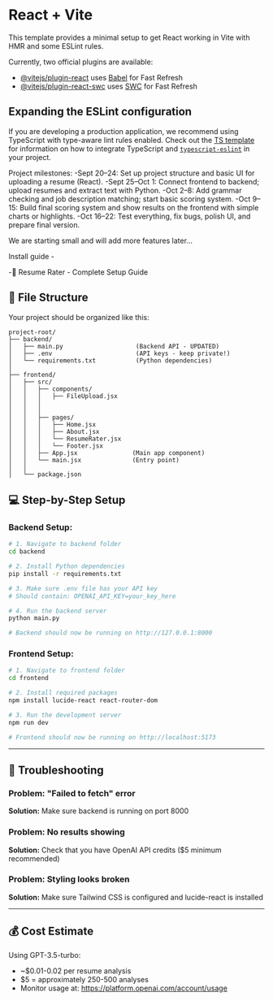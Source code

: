 # React + Vite

This template provides a minimal setup to get React working in Vite with HMR and some ESLint rules.

Currently, two official plugins are available:

- [@vitejs/plugin-react](https://github.com/vitejs/vite-plugin-react/blob/main/packages/plugin-react) uses [Babel](https://babeljs.io/) for Fast Refresh
- [@vitejs/plugin-react-swc](https://github.com/vitejs/vite-plugin-react/blob/main/packages/plugin-react-swc) uses [SWC](https://swc.rs/) for Fast Refresh

## Expanding the ESLint configuration

If you are developing a production application, we recommend using TypeScript with type-aware lint rules enabled. Check out the [TS template](https://github.com/vitejs/vite/tree/main/packages/create-vite/template-react-ts) for information on how to integrate TypeScript and [`typescript-eslint`](https://typescript-eslint.io) in your project.

Project milestones:
-Sept 20–24: Set up project structure and basic UI for uploading a resume (React).
-Sept 25–Oct 1: Connect frontend to backend; upload resumes and extract text with Python.
-Oct 2–8: Add grammar checking and job description matching; start basic scoring system.
-Oct 9–15: Build final scoring system and show results on the frontend with simple charts or highlights.
-Oct 16–22: Test everything, fix bugs, polish UI, and prepare final version.

We are starting small and will add more features later...

Install guide -

-🌸 Resume Rater - Complete Setup Guide

## 📁 File Structure

Your project should be organized like this:

```
project-root/
├── backend/
│   ├── main.py                    (Backend API - UPDATED)
│   ├── .env                       (API keys - keep private!)
│   └── requirements.txt           (Python dependencies)
│
├── frontend/
│   ├── src/
│   │   ├── components/
│   │   │   ├── FileUpload.jsx
│   │   │          
│   │   │
│   │   ├── pages/
│   │   │   ├── Home.jsx          
│   │   │   ├── About.jsx        
│   │   │   └── ResumeRater.jsx   
│   │   │   └── Footer.jsx 
│   │   ├── App.jsx               (Main app component)
│   │   └── main.jsx              (Entry point)
│   │
│   └── package.json
```

## 💻 Step-by-Step Setup

### Backend Setup:

```bash
# 1. Navigate to backend folder
cd backend

# 2. Install Python dependencies
pip install -r requirements.txt

# 3. Make sure .env file has your API key
# Should contain: OPENAI_API_KEY=your_key_here

# 4. Run the backend server
python main.py

# Backend should now be running on http://127.0.0.1:8000
```

### Frontend Setup:

```bash
# 1. Navigate to frontend folder
cd frontend

# 2. Install required packages
npm install lucide-react react-router-dom

# 3. Run the development server
npm run dev

# Frontend should now be running on http://localhost:5173
```

---
## 🐛 Troubleshooting

### Problem: "Failed to fetch" error
**Solution:** Make sure backend is running on port 8000

### Problem: No results showing
**Solution:** Check that you have OpenAI API credits ($5 minimum recommended)

### Problem: Styling looks broken
**Solution:** Make sure Tailwind CSS is configured and lucide-react is installed

---
## 💰 Cost Estimate

Using GPT-3.5-turbo:
- ~$0.01-0.02 per resume analysis
- $5 = approximately 250-500 analyses
- Monitor usage at: https://platform.openai.com/account/usage

